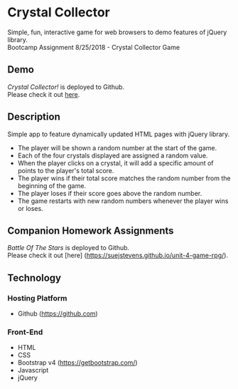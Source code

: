 # Crystal Collector
Simple, fun, interactive game for web browsers to demo features of jQuery library.     
Bootcamp Assignment 8/25/2018 - Crystal Collector Game

## Demo
*Crystal Collector!* is deployed to Github.     
 Please check it out [here](https://suejstevens.github.io/unit-4-game-crystals/).

## Description
Simple app to feature dynamically updated HTML pages with jQuery library.
* The player will be shown a random number at the start of the game.
* Each of the four crystals displayed are assigned a random value.
* When the player clicks on a crystal, it will add a specific amount of points to the player's total score.
* The player wins if their total score matches the random number from the beginning of the game.
* The player loses if their score goes above the random number.
* The game restarts with new random numbers whenever the player wins or loses.

## Companion Homework Assignments
*Battle Of The Stars* is deployed to Github.     
 Please check it out [here] (https://suejstevens.github.io/unit-4-game-rpg/). 

## Technology
### Hosting Platform
  * Github (https://github.com)
### Front-End
  * HTML
  * CSS
  * Bootstrap v4 (https://getbootstrap.com/)
  * Javascript
  * jQuery
